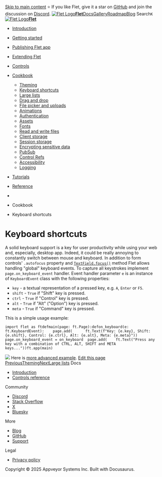 [Skip to main content](https://flet.dev/docs/cookbook/keyboard-shortcuts/#__docusaurus_skipToContent_fallback)
⭐️ If you like Flet, give it a star on [GitHub](https://github.com/flet-dev/flet) and join the discussion on [Discord](https://discord.gg/dzWXP8SHG8).
[![Flet Logo](https://flet.dev/img/logo.svg)**Flet**](https://flet.dev/)[Docs](https://flet.dev/docs/)[Gallery](https://flet.dev/gallery)[Roadmap](https://flet.dev/roadmap)[Blog](https://flet.dev/blog)
[](https://github.com/flet-dev/flet)
Search`K`
[![Flet Logo](https://flet.dev/img/logo.svg)**Flet**](https://flet.dev/)
  * [Introduction](https://flet.dev/docs/)
  * [Getting started](https://flet.dev/docs/getting-started/)
  * [Publishing Flet app](https://flet.dev/docs/publish)
  * [Extending Flet](https://flet.dev/docs/cookbook/keyboard-shortcuts/)
  * [Controls](https://flet.dev/docs/controls)
  * [Cookbook](https://flet.dev/docs/cookbook/keyboard-shortcuts/)
    * [Theming](https://flet.dev/docs/cookbook/theming)
    * [Keyboard shortcuts](https://flet.dev/docs/cookbook/keyboard-shortcuts)
    * [Large lists](https://flet.dev/docs/cookbook/large-lists)
    * [Drag and drop](https://flet.dev/docs/cookbook/drag-and-drop)
    * [File picker and uploads](https://flet.dev/docs/cookbook/file-picker-and-uploads)
    * [Animations](https://flet.dev/docs/cookbook/animations)
    * [Authentication](https://flet.dev/docs/cookbook/authentication)
    * [Assets](https://flet.dev/docs/cookbook/assets)
    * [Fonts](https://flet.dev/docs/cookbook/fonts)
    * [Read and write files](https://flet.dev/docs/cookbook/read-and-write-files)
    * [Client storage](https://flet.dev/docs/cookbook/client-storage)
    * [Session storage](https://flet.dev/docs/cookbook/session-storage)
    * [Encrypting sensitive data](https://flet.dev/docs/cookbook/encrypting-sensitive-data)
    * [PubSub](https://flet.dev/docs/cookbook/pub-sub)
    * [Control Refs](https://flet.dev/docs/cookbook/control-refs)
    * [Accessibility](https://flet.dev/docs/cookbook/accessibility)
    * [Logging](https://flet.dev/docs/cookbook/logging)
  * [Tutorials](https://flet.dev/docs/tutorials)
  * [Reference](https://flet.dev/docs/reference)


  * [](https://flet.dev/)
  * Cookbook
  * Keyboard shortcuts


# Keyboard shortcuts
A solid keyboard support is a key for user productivity while using your web and, especially, desktop app. Indeed, it could be really annoying to constantly switch between mouse and keyboard.
In addition to form controls' `.autofocus` property and [`TextField.focus()`](https://flet.dev/docs/controls/textfield#focus) method Flet allows handling "global" keyboard events.
To capture all keystrokes implement `page.on_keyboard_event` handler. Event handler parameter `e` is an instance of `KeyboardEvent` class with the following properties:
  * `key` - a textual representation of a pressed key, e.g. `A`, `Enter` or `F5`.
  * `shift` - `True` if "Shift" key is pressed.
  * `ctrl` - `True` if "Control" key is pressed.
  * `alt` - `True` if "Alt" ("Option") key is pressed.
  * `meta` - `True` if "Command" key is pressed.


This is a simple usage example:
```
import flet as ftdefmain(page: ft.Page):defon_keyboard(e: ft.KeyboardEvent):    page.add(      ft.Text(f"Key: {e.key}, Shift: {e.shift}, Control: {e.ctrl}, Alt: {e.alt}, Meta: {e.meta}"))  page.on_keyboard_event = on_keyboard  page.add(    ft.Text("Press any key with a combination of CTRL, ALT, SHIFT and META keys..."))ft.app(main)
```

![](https://flet.dev/img/docs/getting-started/keyboard-shortcuts.png)
Here is [more advanced example](https://github.com/flet-dev/examples/blob/main/python/controls/page/keyboard-events.py).
[Edit this page](https://github.com/flet-dev/website/edit/main/docs/cookbook/keyboard-shortcuts.md)
[PreviousTheming](https://flet.dev/docs/cookbook/theming)[NextLarge lists](https://flet.dev/docs/cookbook/large-lists)
Docs
  * [Introduction](https://flet.dev/docs)
  * [Controls reference](https://flet.dev/docs/controls)


Community
  * [Discord](https://discord.gg/dzWXP8SHG8)
  * [Stack Overflow](https://stackoverflow.com/questions/tagged/flet)
  * [X](https://x.com/fletdev)
  * [Bluesky](https://bsky.app/profile/fletdev.bsky.social)


More
  * [Blog](https://flet.dev/blog)
  * [GitHub](https://github.com/flet-dev/flet)
  * [Support](https://flet.dev/support)


Legal
  * [Privacy policy](https://flet.dev/privacy-policy)


Copyright © 2025 Appveyor Systems Inc. Built with Docusaurus.

